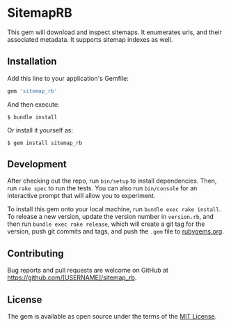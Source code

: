 # SitemapRB

This gem will download and inspect sitemaps. It enumerates urls, and their associated metadata. It supports sitemap indexes as well.

## Installation

Add this line to your application's Gemfile:

```ruby
gem 'sitemap_rb'
```

And then execute:

    $ bundle install

Or install it yourself as:

    $ gem install sitemap_rb

## Development

After checking out the repo, run `bin/setup` to install dependencies. Then, run `rake spec` to run the tests. You can also run `bin/console` for an interactive prompt that will allow you to experiment.

To install this gem onto your local machine, run `bundle exec rake install`. To release a new version, update the version number in `version.rb`, and then run `bundle exec rake release`, which will create a git tag for the version, push git commits and tags, and push the `.gem` file to [rubygems.org](https://rubygems.org).

## Contributing

Bug reports and pull requests are welcome on GitHub at https://github.com/[USERNAME]/sitemap_rb.


## License

The gem is available as open source under the terms of the [MIT License](https://opensource.org/licenses/MIT).
